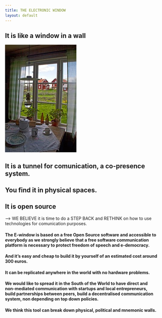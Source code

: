 ```yaml
---
title: THE ELECTRONIC WINDOW
layout: default
---
```


## It is like a window in a wall
![the typical CASE di RINGHIERA, in North Italy. Every window is one in front of the other one and interaction is much more than in a flat.](Hackpad-D-export-09Dec2016_files/multifactory.jpg)

## It is a tunnel for comunication, a co-presence system.

## You find it in physical spaces.

## It is open source

-->     WE BELIEVE it is time to do a STEP BACK and RETHINK on how to use technologies for comunication purposes.

#### The E-window is based on a free Open Source software and accessible to everybody as we strongly believe that a free software communication platform is necessary to protect freedom of speech and e-democracy. 
#### And it’s easy and cheap to build it by yourself of an estimated cost around 300 euros. 
#### It can be replicated anywhere in the world with no hardware problems. 
#### We would like to spread it in the South of the World to have direct and non-mediated communication with startups and local entrepreneurs, build partnerships between peers, build a decentralised communication system, non depending on top down policies. 
#### We think this tool can break down physical, political and mnemonic walls.
